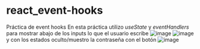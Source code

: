 # react_event-hooks
 Práctica de event hooks
En esta práctica utilizo *useState* y *eventHandlers* para mostrar abajo de los inputs lo que el usuario escribe
![image](https://user-images.githubusercontent.com/23528473/159988443-f5b3094f-d1a1-4bcf-91de-1adb07a874a8.png)
![image](https://user-images.githubusercontent.com/23528473/159988474-a696095b-7003-485e-8a4e-7e794f3a4a30.png)
y con los estados oculto/muestro la contraseña con el botón
![image](https://user-images.githubusercontent.com/23528473/159988565-feda6670-e5b2-47fb-a9aa-7206daa71540.png)
